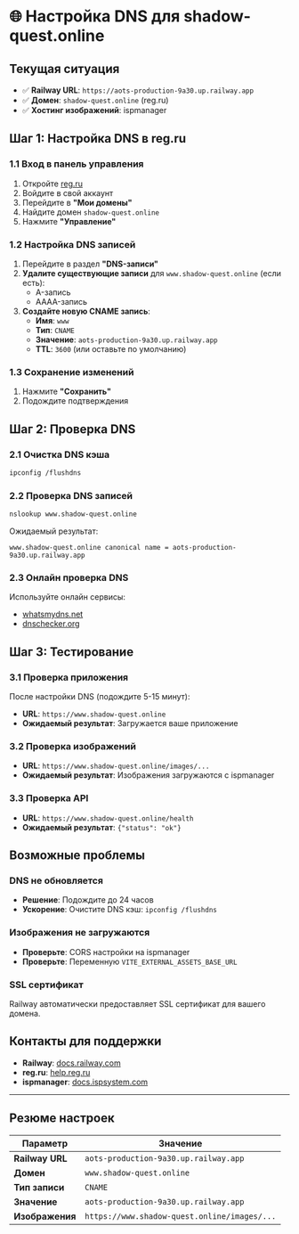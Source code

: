 # 🌐 Настройка DNS для shadow-quest.online

## Текущая ситуация
- ✅ **Railway URL**: `https://aots-production-9a30.up.railway.app`
- ✅ **Домен**: `shadow-quest.online` (reg.ru)
- ✅ **Хостинг изображений**: ispmanager

## Шаг 1: Настройка DNS в reg.ru

### 1.1 Вход в панель управления
1. Откройте [reg.ru](https://reg.ru)
2. Войдите в свой аккаунт
3. Перейдите в **"Мои домены"**
4. Найдите домен `shadow-quest.online`
5. Нажмите **"Управление"**

### 1.2 Настройка DNS записей
1. Перейдите в раздел **"DNS-записи"**
2. **Удалите существующие записи** для `www.shadow-quest.online` (если есть):
   - A-запись
   - AAAA-запись
3. **Создайте новую CNAME запись**:
   - **Имя**: `www`
   - **Тип**: `CNAME`
   - **Значение**: `aots-production-9a30.up.railway.app`
   - **TTL**: `3600` (или оставьте по умолчанию)

### 1.3 Сохранение изменений
1. Нажмите **"Сохранить"**
2. Подождите подтверждения

## Шаг 2: Проверка DNS

### 2.1 Очистка DNS кэша
```bash
ipconfig /flushdns
```

### 2.2 Проверка DNS записей
```bash
nslookup www.shadow-quest.online
```

Ожидаемый результат:
```
www.shadow-quest.online canonical name = aots-production-9a30.up.railway.app
```

### 2.3 Онлайн проверка DNS
Используйте онлайн сервисы:
- [whatsmydns.net](https://www.whatsmydns.net)
- [dnschecker.org](https://dnschecker.org)

## Шаг 3: Тестирование

### 3.1 Проверка приложения
После настройки DNS (подождите 5-15 минут):
- **URL**: `https://www.shadow-quest.online`
- **Ожидаемый результат**: Загружается ваше приложение

### 3.2 Проверка изображений
- **URL**: `https://www.shadow-quest.online/images/...`
- **Ожидаемый результат**: Изображения загружаются с ispmanager

### 3.3 Проверка API
- **URL**: `https://www.shadow-quest.online/health`
- **Ожидаемый результат**: `{"status": "ok"}`

## Возможные проблемы

### DNS не обновляется
- **Решение**: Подождите до 24 часов
- **Ускорение**: Очистите DNS кэш: `ipconfig /flushdns`

### Изображения не загружаются
- **Проверьте**: CORS настройки на ispmanager
- **Проверьте**: Переменную `VITE_EXTERNAL_ASSETS_BASE_URL`

### SSL сертификат
Railway автоматически предоставляет SSL сертификат для вашего домена.

## Контакты для поддержки

- **Railway**: [docs.railway.com](https://docs.railway.com)
- **reg.ru**: [help.reg.ru](https://help.reg.ru)
- **ispmanager**: [docs.ispsystem.com](https://docs.ispsystem.com)

---

## Резюме настроек

| Параметр | Значение |
|----------|----------|
| **Railway URL** | `aots-production-9a30.up.railway.app` |
| **Домен** | `www.shadow-quest.online` |
| **Тип записи** | `CNAME` |
| **Значение** | `aots-production-9a30.up.railway.app` |
| **Изображения** | `https://www.shadow-quest.online/images/...` |
